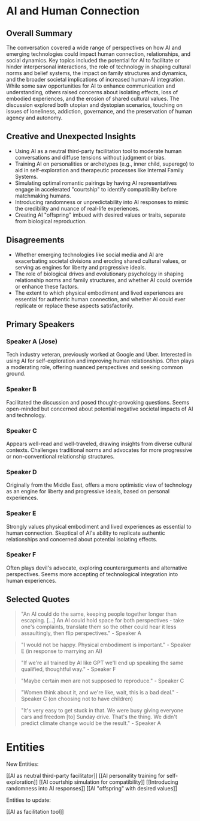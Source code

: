 # AI and Human Connection

## Overall Summary
The conversation covered a wide range of perspectives on how AI and emerging technologies could impact human connection, relationships, and social dynamics. Key topics included the potential for AI to facilitate or hinder interpersonal interactions, the role of technology in shaping cultural norms and belief systems, the impact on family structures and dynamics, and the broader societal implications of increased human-AI integration. While some saw opportunities for AI to enhance communication and understanding, others raised concerns about isolating effects, loss of embodied experiences, and the erosion of shared cultural values. The discussion explored both utopian and dystopian scenarios, touching on issues of loneliness, addiction, governance, and the preservation of human agency and autonomy.

## Creative and Unexpected Insights
- Using AI as a neutral third-party facilitation tool to moderate human conversations and diffuse tensions without judgment or bias.
- Training AI on personalities or archetypes (e.g., inner child, superego) to aid in self-exploration and therapeutic processes like Internal Family Systems.
- Simulating optimal romantic pairings by having AI representatives engage in accelerated "courtship" to identify compatibility before matchmaking humans.
- Introducing randomness or unpredictability into AI responses to mimic the credibility and nuance of real-life experiences.
- Creating AI "offspring" imbued with desired values or traits, separate from biological reproduction.

## Disagreements
- Whether emerging technologies like social media and AI are exacerbating societal divisions and eroding shared cultural values, or serving as engines for liberty and progressive ideals.
- The role of biological drives and evolutionary psychology in shaping relationship norms and family structures, and whether AI could override or enhance these factors.
- The extent to which physical embodiment and lived experiences are essential for authentic human connection, and whether AI could ever replicate or replace these aspects satisfactorily.

## Primary Speakers
### Speaker A (Jose)
Tech industry veteran, previously worked at Google and Uber. Interested in using AI for self-exploration and improving human relationships. Often plays a moderating role, offering nuanced perspectives and seeking common ground.

### Speaker B
Facilitated the discussion and posed thought-provoking questions. Seems open-minded but concerned about potential negative societal impacts of AI and technology.

### Speaker C
Appears well-read and well-traveled, drawing insights from diverse cultural contexts. Challenges traditional norms and advocates for more progressive or non-conventional relationship structures.

### Speaker D
Originally from the Middle East, offers a more optimistic view of technology as an engine for liberty and progressive ideals, based on personal experiences.

### Speaker E
Strongly values physical embodiment and lived experiences as essential to human connection. Skeptical of AI's ability to replicate authentic relationships and concerned about potential isolating effects.

### Speaker F
Often plays devil's advocate, exploring counterarguments and alternative perspectives. Seems more accepting of technological integration into human experiences.

## Selected Quotes
> "An AI could do the same, keeping people together longer than escaping. [...] An AI could hold space for both perspectives - take one's complaints, translate them so the other could hear it less assaultingly, then flip perspectives." - Speaker A

> "I would not be happy. Physical embodiment is important." - Speaker E (in response to marrying an AI)

> "If we're all trained by AI like GPT we'll end up speaking the same qualified, thoughtful way." - Speaker F

> "Maybe certain men are not supposed to reproduce." - Speaker C

> "Women think about it, and we're like, wait, this is a bad deal." - Speaker C (on choosing not to have children)

> "It's very easy to get stuck in that. We were busy giving everyone cars and freedom [to] Sunday drive. That's the thing. We didn't predict climate change would be the result." - Speaker A

# Entities

New Entities:

[[AI as neutral third-party facilitator]]
[[AI personality training for self-exploration]]
[[AI courtship simulation for compatibility]]
[[Introducing randomness into AI responses]]
[[AI "offspring" with desired values]]

Entities to update:

[[AI as facilitation tool]]